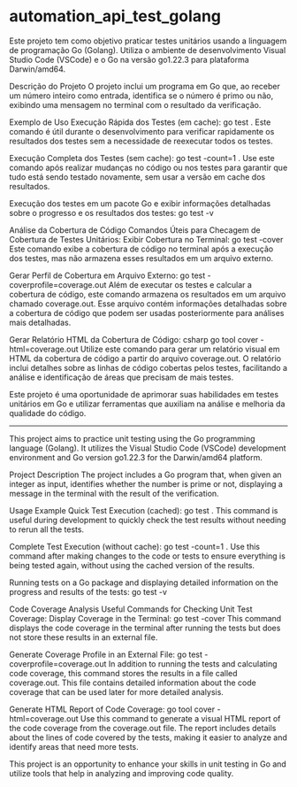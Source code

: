 # automation_api_test_golang

Este projeto tem como objetivo praticar testes unitários usando a linguagem de programação Go (Golang). Utiliza o ambiente de desenvolvimento Visual Studio Code (VSCode) e o Go na versão go1.22.3 para plataforma Darwin/amd64.

Descrição do Projeto
O projeto inclui um programa em Go que, ao receber um número inteiro como entrada, identifica se o número é primo ou não, exibindo uma mensagem no terminal com o resultado da verificação.

Exemplo de Uso
Execução Rápida dos Testes (em cache):
go test .
Este comando é útil durante o desenvolvimento para verificar rapidamente os resultados dos testes sem a necessidade de reexecutar todos os testes.

Execução Completa dos Testes (sem cache):
go test -count=1 .
Use este comando após realizar mudanças no código ou nos testes para garantir que tudo está sendo testado novamente, sem usar a versão em cache dos resultados.

Execução dos testes em um pacote Go e exibir informações detalhadas sobre o progresso e os resultados dos testes:
go test -v

Análise da Cobertura de Código
Comandos Úteis para Checagem de Cobertura de Testes Unitários:
Exibir Cobertura no Terminal:
go test -cover
Este comando exibe a cobertura de código no terminal após a execução dos testes, mas não armazena esses resultados em um arquivo externo.

Gerar Perfil de Cobertura em Arquivo Externo:
go test -coverprofile=coverage.out
Além de executar os testes e calcular a cobertura de código, este comando armazena os resultados em um arquivo chamado coverage.out. Esse arquivo contém informações detalhadas sobre a cobertura de código que podem ser usadas posteriormente para análises mais detalhadas.

Gerar Relatório HTML da Cobertura de Código:
csharp
go tool cover -html=coverage.out
Utilize este comando para gerar um relatório visual em HTML da cobertura de código a partir do arquivo coverage.out. O relatório inclui detalhes sobre as linhas de código cobertas pelos testes, facilitando a análise e identificação de áreas que precisam de mais testes.

Este projeto é uma oportunidade de aprimorar suas habilidades em testes unitários em Go e utilizar ferramentas que auxiliam na análise e melhoria da qualidade do código.

-----------------------------------------------------------------------

This project aims to practice unit testing using the Go programming language (Golang). It utilizes the Visual Studio Code (VSCode) development environment and Go version go1.22.3 for the Darwin/amd64 platform.

Project Description
The project includes a Go program that, when given an integer as input, identifies whether the number is prime or not, displaying a message in the terminal with the result of the verification.

Usage Example
Quick Test Execution (cached):
go test .
This command is useful during development to quickly check the test results without needing to rerun all the tests.

Complete Test Execution (without cache):
go test -count=1 .
Use this command after making changes to the code or tests to ensure everything is being tested again, without using the cached version of the results.

Running tests on a Go package and displaying detailed information on the progress and results of the tests:
go test -v

Code Coverage Analysis
Useful Commands for Checking Unit Test Coverage:
Display Coverage in the Terminal:
go test -cover
This command displays the code coverage in the terminal after running the tests but does not store these results in an external file.

Generate Coverage Profile in an External File:
go test -coverprofile=coverage.out
In addition to running the tests and calculating code coverage, this command stores the results in a file called coverage.out. This file contains detailed information about the code coverage that can be used later for more detailed analysis.

Generate HTML Report of Code Coverage:
go tool cover -html=coverage.out
Use this command to generate a visual HTML report of the code coverage from the coverage.out file. The report includes details about the lines of code covered by the tests, making it easier to analyze and identify areas that need more tests.

This project is an opportunity to enhance your skills in unit testing in Go and utilize tools that help in analyzing and improving code quality.